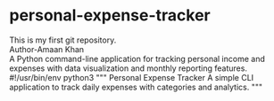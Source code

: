 
# personal-expense-tracker
This is my first git repository.<br>
Author-Amaan Khan<br>
A Python command-line application for tracking personal income and expenses with data visualization and monthly reporting features.
#!/usr/bin/env python3
"""
Personal Expense Tracker
A simple CLI application to track daily expenses with categories and analytics.
"""


      
        
        
